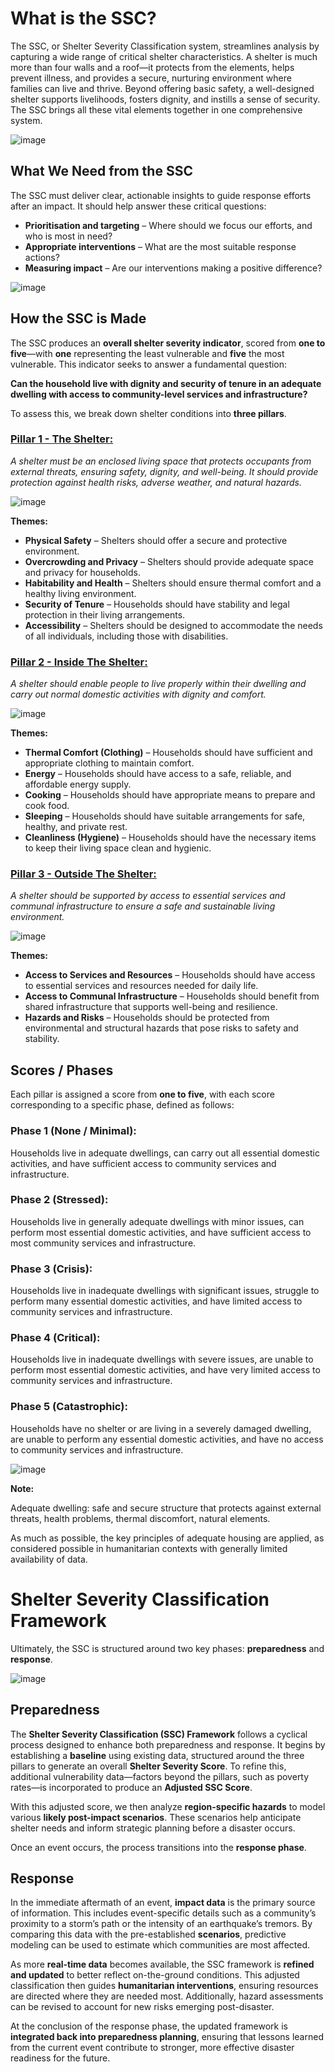 # What is the SSC?

The SSC, or Shelter Severity Classification system, streamlines analysis by capturing a wide range of critical shelter characteristics. A shelter is much more than four walls and a roof—it protects from the elements, helps prevent illness, and provides a secure, nurturing environment where families can live and thrive. Beyond offering basic safety, a well-designed shelter supports livelihoods, fosters dignity, and instills a sense of security. The SSC brings all these vital elements together in one comprehensive system.

![image](https://github.com/user-attachments/assets/913d6def-54b2-4eb8-9426-3e55e2bca06b)


## What We Need from the SSC

The SSC must deliver clear, actionable insights to guide response efforts after an impact. It should help answer these critical questions:

- **Prioritisation and targeting** – Where should we focus our efforts, and who is most in need?  
- **Appropriate interventions** – What are the most suitable response actions?  
- **Measuring impact** – Are our interventions making a positive difference?  

![image](https://github.com/user-attachments/assets/c78ff126-f607-48a0-9a5a-1da2a0050a47)

## How the SSC is Made

The SSC produces an **overall shelter severity indicator**, scored from **one to five**—with **one** representing the least vulnerable and **five** the most vulnerable. This indicator seeks to answer a fundamental question:  

**Can the household live with dignity and security of tenure in an adequate dwelling with access to community-level services and infrastructure?**  

To assess this, we break down shelter conditions into **three pillars**.  


### **[Pillar 1 - The Shelter:](page2.md)** 

_A shelter must be an enclosed living space that protects occupants from external threats, ensuring safety, dignity, and well-being. It should provide protection against health risks, adverse weather, and natural hazards._

![image](https://github.com/user-attachments/assets/9cc86ab2-2ad4-42a6-b593-7c78386479ec)

**Themes:**  

- **Physical Safety** – Shelters should offer a secure and protective environment.  
- **Overcrowding and Privacy** – Shelters should provide adequate space and privacy for households.  
- **Habitability and Health** – Shelters should ensure thermal comfort and a healthy living environment.  
- **Security of Tenure** – Households should have stability and legal protection in their living arrangements.  
- **Accessibility** – Shelters should be designed to accommodate the needs of all individuals, including those with disabilities.  

### **[Pillar 2 - Inside The Shelter:](page3.md)**

_A shelter should enable people to live properly within their dwelling and carry out normal domestic activities with dignity and comfort._  

![image](https://github.com/user-attachments/assets/0b4babfb-b230-4c23-a560-9018e8afa347)

**Themes:**  

- **Thermal Comfort (Clothing)** – Households should have sufficient and appropriate clothing to maintain comfort.  
- **Energy** – Households should have access to a safe, reliable, and affordable energy supply.  
- **Cooking** – Households should have appropriate means to prepare and cook food.  
- **Sleeping** – Households should have suitable arrangements for safe, healthy, and private rest.  
- **Cleanliness (Hygiene)** – Households should have the necessary items to keep their living space clean and hygienic.  


### **[Pillar 3 - Outside The Shelter:](page4.md)** 

_A shelter should be supported by access to essential services and communal infrastructure to ensure a safe and sustainable living environment._

![image](https://github.com/user-attachments/assets/c66c7b10-28d1-432b-9228-5dbd5524c439)

**Themes:**  

- **Access to Services and Resources** – Households should have access to essential services and resources needed for daily life.  
- **Access to Communal Infrastructure** – Households should benefit from shared infrastructure that supports well-being and resilience.  
- **Hazards and Risks** – Households should be protected from environmental and structural hazards that pose risks to safety and stability.  


## Scores / Phases

Each pillar is assigned a score from **one to five**, with each score corresponding to a specific phase, defined as follows:  

### **Phase 1 (None / Minimal):**

Households live in adequate dwellings, can carry out all essential domestic activities, and have sufficient access to community services and infrastructure.  

### **Phase 2 (Stressed):**

Households live in generally adequate dwellings with minor issues, can perform most essential domestic activities, and have sufficient access to most community services and infrastructure.  

### **Phase 3 (Crisis):**

Households live in inadequate dwellings with significant issues, struggle to perform many essential domestic activities, and have limited access to community services and infrastructure.  

### **Phase 4 (Critical):**

Households live in inadequate dwellings with severe issues, are unable to perform most essential domestic activities, and have very limited access to community services and infrastructure.  

### **Phase 5 (Catastrophic):**

Households have no shelter or are living in a severely damaged dwelling, are unable to perform any essential domestic activities, and have no access to community services and infrastructure.  

![image](https://github.com/user-attachments/assets/81131a87-fbb6-424b-aec3-674921da6617)

**Note:**

Adequate dwelling: safe and secure structure that protects against external threats, health problems, thermal discomfort, natural elements. 

As much as possible, the key principles of adequate housing are applied, as considered possible in humanitarian contexts with generally limited availability of data.


# Shelter Severity Classification Framework  

Ultimately, the SSC is structured around two key phases: **preparedness** and **response**.  

![image](https://github.com/user-attachments/assets/5297e96f-d440-4f11-8095-ba13c5e523a6)

## Preparedness  

The **Shelter Severity Classification (SSC) Framework** follows a cyclical process designed to enhance both preparedness and response. It begins by establishing a **baseline** using existing data, structured around the three pillars to generate an overall **Shelter Severity Score**. To refine this, additional vulnerability data—factors beyond the pillars, such as poverty rates—is incorporated to produce an **Adjusted SSC Score**.  

With this adjusted score, we then analyze **region-specific hazards** to model various **likely post-impact scenarios**. These scenarios help anticipate shelter needs and inform strategic planning before a disaster occurs.  

Once an event occurs, the process transitions into the **response phase**.  

## Response  

In the immediate aftermath of an event, **impact data** is the primary source of information. This includes event-specific details such as a community’s proximity to a storm’s path or the intensity of an earthquake’s tremors. By comparing this data with the pre-established **scenarios**, predictive modeling can be used to estimate which communities are most affected.  

As more **real-time data** becomes available, the SSC framework is **refined and updated** to better reflect on-the-ground conditions. This adjusted classification then guides **humanitarian interventions**, ensuring resources are directed where they are needed most. Additionally, hazard assessments can be revised to account for new risks emerging post-disaster.  

At the conclusion of the response phase, the updated framework is **integrated back into preparedness planning**, ensuring that lessons learned from the current event contribute to stronger, more effective disaster readiness for the future.  

